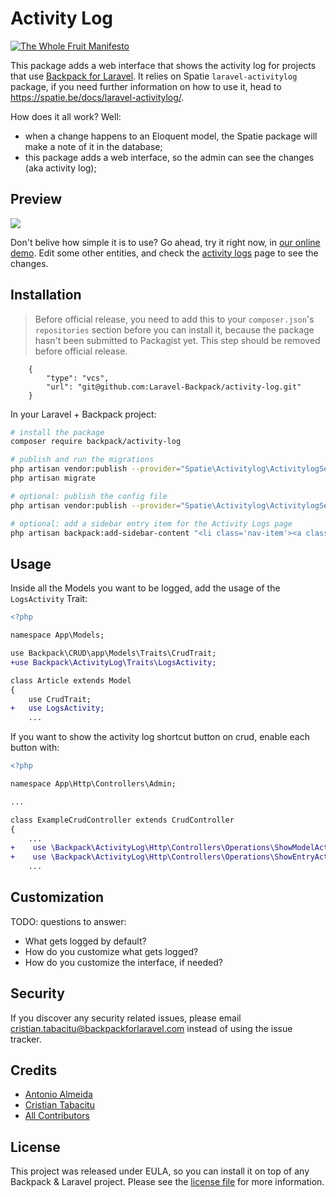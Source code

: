 # Activity Log

[![The Whole Fruit Manifesto](https://img.shields.io/badge/writing%20standard-the%20whole%20fruit-brightgreen)](https://github.com/the-whole-fruit/manifesto)

This package adds a web interface that shows the activity log for projects that use [Backpack for Laravel](https://backpackforlaravel.com/). It relies on Spatie `laravel-activitylog` package, if you need further information on how to use it, head to https://spatie.be/docs/laravel-activitylog/.

How does it all work? Well:
- when a change happens to an Eloquent model, the Spatie package will make a note of it in the database;
- this package adds a web interface, so the admin can see the changes (aka activity log);

## Preview

![](https://user-images.githubusercontent.com/1032474/205863022-827f3248-a9f3-4d05-896f-5fa7a40227be.gif)

Don't belive how simple it is to use? Go ahead, try it right now, in [our online demo](https://demo.backpackforlaravel.com/admin/activity-log).  Edit some other entities, and check the [activity logs](https://demo.backpackforlaravel.com/admin/activity-log) page to see the changes.

## Installation

> Before official release, you need to add this to your `composer.json`'s `repositories` section before you can install it, because the package hasn't been submitted to Packagist yet. This step should be removed before official release. 
> 
        {
            "type": "vcs",
            "url": "git@github.com:Laravel-Backpack/activity-log.git"
        }

In your Laravel + Backpack project:

```bash
# install the package
composer require backpack/activity-log

# publish and run the migrations
php artisan vendor:publish --provider="Spatie\Activitylog\ActivitylogServiceProvider" --tag="activitylog-migrations"
php artisan migrate

# optional: publish the config file
php artisan vendor:publish --provider="Spatie\Activitylog\ActivitylogServiceProvider" --tag="activitylog-config"

# optional: add a sidebar entry item for the Activity Logs page
php artisan backpack:add-sidebar-content "<li class='nav-item'><a class='nav-link' href='{{ backpack_url('activity-log') }}'><i class='nav-icon la la-stream'></i> Activity Logs</a></li>"
```

## Usage

Inside all the Models you want to be logged, add the usage of the `LogsActivity` Trait:

```diff
<?php

namespace App\Models;

use Backpack\CRUD\app\Models\Traits\CrudTrait;
+use Backpack\ActivityLog\Traits\LogsActivity;

class Article extends Model
{
    use CrudTrait;
+   use LogsActivity;
    ...
```

If you want to show the activity log shortcut button on crud, enable each button with:

```diff
<?php

namespace App\Http\Controllers\Admin;

...

class ExampleCrudController extends CrudController
{
    ...
+    use \Backpack\ActivityLog\Http\Controllers\Operations\ShowModelActivityLogsOperation;
+    use \Backpack\ActivityLog\Http\Controllers\Operations\ShowEntryActivityLogsOperation;
    ...
```

## Customization

TODO: questions to answer:
- What gets logged by default?
- How do you customize what gets logged?
- How do you customize the interface, if needed?

## Security

If you discover any security related issues, please email cristian.tabacitu@backpackforlaravel.com instead of using the issue tracker.

## Credits

- [Antonio Almeida](https://github.com/promatik)
- [Cristian Tabacitu](https://github.com/tabacitu)
- [All Contributors][link-contributors]

## License

This project was released under EULA, so you can install it on top of any Backpack & Laravel project. Please see the [license file](license.md) for more information. 

[ico-version]: https://img.shields.io/packagist/v/backpack/activity-log.svg?style=flat-square
[ico-downloads]: https://img.shields.io/packagist/dt/backpack/activity-log.svg?style=flat-square
[link-author]: https://github.com/backpack
[link-contributors]: ../../contributors
